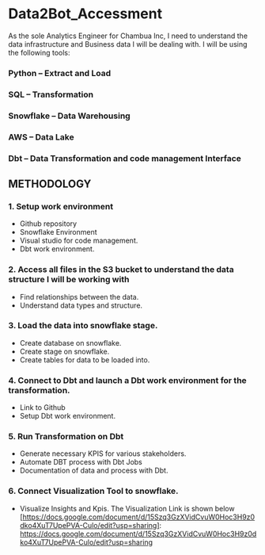 # Data2Bot_Accessment

As the sole Analytics Engineer for Chambua Inc, I need to understand the data infrastructure and Business data I will be dealing with. 
I will be using the following tools:
### Python – Extract and Load
### SQL – Transformation
### Snowflake – Data Warehousing 
### AWS – Data Lake
### Dbt – Data Transformation and code management Interface

## METHODOLOGY
### 1.	Setup work environment 
-	Github repository
-	Snowflake Environment
-	Visual studio for code management.
-	Dbt work environment.
### 2.	Access all files in the S3 bucket to understand the data structure I will be working with
-	Find relationships between the data.
-	Understand data types and structure.
### 3.	Load the data into snowflake stage.
-	Create database on snowflake.
-	Create stage on snowflake.
-	Create tables for data to be loaded into.
### 4.	Connect to Dbt and launch a Dbt work environment for the transformation.
-	Link to Github
-	Setup Dbt work environment.
### 5.	Run Transformation on Dbt
-	Generate necessary KPIS for various stakeholders.
-	Automate DBT process with Dbt Jobs
-	Documentation of data and process with Dbt.
### 6.	Connect Visualization Tool to snowflake.
-	Visualize Insights and Kpis.
The Visualization Link is shown below
[https://docs.google.com/document/d/15Szq3GzXVidCvuW0Hoc3H9z0dko4XuT7UpePVA-Culo/edit?usp=sharing]: https://docs.google.com/document/d/15Szq3GzXVidCvuW0Hoc3H9z0dko4XuT7UpePVA-Culo/edit?usp=sharing
